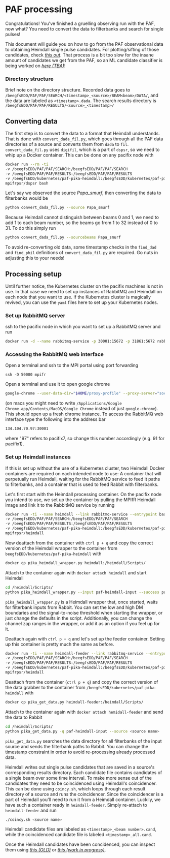 # PAF processing

Congratulations! You've finished a gruelling observing run with the PAF, now what? You need to convert the data to filterbanks and search for single pulses!

This document will guide you on how to go from the PAF observational data to obtaining Heimdall single pulse candidates. For plotting/sifting of those candidates, check [*this out*](https://github.com/ghenning/PAFcode). That process is a bit too slow for the insane amount of candidates we get from the PAF, so an ML candidate classifier is being worked on [*here (TBA)*](https://github.com/shiningsurya)!

### Directory structure

Brief note on the directory structure. Recorded data goes to `/beegfsEDD/PAF/PAF/SEARCH/<timestamp>_<source>/BEAM<beam>/DATA/`, and the data are labeled as `<timestamp>.dada`. The search results directory is `/beegfsEDD/PAF/PAF/RESULTS/<source>_<timestamp>/`

## Converting data

The first step is to convert the data to a format that Heimdall understands. That is done with `convert_dada_fil.py`, which goes through all the PAF data directories of a source and converts them from `dada` to `fil`. `convert_dada_fil.py` uses `digifil`, which is a part of `dspsr`, so we need to whip up a Docker container. This can be done on any pacifix node with
```sh
docker run --rm -ti 
-v /beegfsEDD/PAF/PAF/SEARCH:/beegfsEDD/PAF/PAF/SEARCH 
-v /beegfsEDD/PAF/PAF/RESULTS:/beegfsEDD/PAF/PAF/RESULTS
-v /beegfsEDD/kubernetes/paf-pika-heimdall:/beegfsEDD/kubernetes/paf-pika-heimdall
mpifrpsr/dspsr bash
```
Let's say we observed the source *Papa_smurf*, then converting the data to filterbanks would be
```sh
python convert_dada_fil.py --source Papa_smurf
```
Because Heimdall cannot distinguish between beams 0 and 1, we need to add 1 to each beam number, so the beams go from 1 to 32 instead of 0 to 31. To do this simply run
```sh
python convert_dada_fil.py --sourcebeams Papa_smurf
```
To avoid re-converting old data, some timestamp checks in the `find_dad` and `find_phil` definitions of `convert_dada_fil.py` are required. Go nuts in adjusting this to your needs!

## Processing setup
Until further notice, the Kubernetes cluster on the pacifix machines is not in use. In that case we need to set up instances of RabbitMQ and Heimdall on each node that you want to use. If the Kubernetes cluster is magically revived, you can use the `yaml` files here to set up your Kubernetes nodes.
### Set up RabbitMQ server

ssh to the pacifix node in which you want to set up a RabbitMQ server and run
```sh
docker run -d --name rabbitmq-service -p 30001:15672 -p 31861:5672 rabbitmq:3.6-management
```
### Accessing the RabbitMQ web interface
Open a terminal and ssh to the MPI portal using port forwarding
```
ssh -D 50000 mpifr
```
Open a terminal and use it to open google chrome
```sh
google-chrome --user-data-dir="$HOME/proxy-profile" --proxy-server="socks5://localhost:50000"
```
(on macs you might need to write `/Applications/Google Chrome.app/Contents/MacOS/Google Chrome` instead of just `google-chrome`). This should open up a fresh chrome instance. To access the RabbitMQ web interface type the following into the address bar
```sh
134.104.70.97:30001
```
where "97" refers to pacifix7, so change this number accordingly (e.g. 91 for pacifix1).

### Set up Heimdall instances

If this is set up without the use of a Kubernetes cluster, two Heimdall Docker containers are required on each intended node to use: A container that will perpetually run Heimdall, waiting for the RabbitMQ service to feed it paths to filterbanks, and a container that is used to feed Rabbit with filterbanks.

Let's first start with the Heimdall processing container. On the pacifix node you intend to use, we set up the container by pulling the MPIfR Heimdall image and link it to the RabbitMQ service by running
```sh
docker run -ti --name heimdall --link rabbitmq-service --entrypoint bash 
-v /beegfsEDD/PAF/PAF/SEARCH:/beegfsEDD/PAF/PAF/SEARCH 
-v /beegfsEDD/PAF/PAF/RESULTS:/beegfsEDD/PAF/PAF/RESULTS
-v /beegfsEDD/kubernetes/paf-pika-heimdall:/beegfsEDD/kubernetes/paf-pika-heimdall
mpifrpsr/heimdall
```

Now deattach from the container with `ctrl p + q` and copy the correct version of the Heimdall wrapper to the container from `beegfsEDD/kubernetes/paf-pika-heimdall` with
```sh
docker cp pika_heimdall_wrapper.py heimdall:/heimdall/Scripts/
```
Attach to the container again with `docker attach heimdall` and start Heimdall
```sh
cd /heimdall/Scripts/
python pika_heimdall_wrapper.py --input paf-heimdall-input --success paf-heimdall-success --fail paf-heimdall-fail
```
`pika_heimdall_wrapper.py` is a Heimdall wrapper that, once started, waits for filterbank inputs from Rabbit. You can set the low and high DM boundaries and the signal-to-noise threshold when starting the wrapper, or just change the defaults in the script. Additionally, you can change the channel zap ranges in the wrapper, or add it as an option if you feel up for it.

Deattach again with `ctrl p + q` and let's set up the feeder container. Setting up this container is pretty much the same as before.
```sh
docker run -ti --name heimdall-feeder --link rabbitmq-service --entrypoint bash
-v /beegfsEDD/PAF/PAF/SEARCH:/beegfsEDD/PAF/PAF/SEARCH 
-v /beegfsEDD/PAF/PAF/RESULTS:/beegfsEDD/PAF/PAF/RESULTS
-v /beegfsEDD/kubernetes/paf-pika-heimdall:/beegfsEDD/kubernetes/paf-pika-heimdall
mpifrpsr/heimdall
```
Deattach from the container (`ctrl p + q`) and copy the correct version of the data grabber to the container from `/beegfsEDD/kubernetes/paf-pika-heimdall` with
```sh
docker cp pika_get_data.py heimdall-feeder:/heimdall/Scripts/
```
Attach to the container again with `docker attach hemidall-feeder` and send the data to Rabbit
```sh
cd /heimdall/Scripts/
python pika_get_data.py -q paf-heimdall-input --source <source name>
```
`pika_get_data.py` searches the data directory for all filterbanks of the input source and sends the filterbank paths to Rabbit. You can change the timestamp constraint in order to avoid re-processing already processed data.

Heimdall writes out single pulse candidates that are saved in a source's corresponding results directory. Each candidate file contains candidates of a single beam over some time interval. To make more sense out of the candidates they need to be coincidenced using Heimdall's coincidencer. This can be done using `coincy.sh`, which loops through each result directory of a source and runs the coincidencer. Since the coincidencer is a part of Heimdall you'll need to run it from a Heimdall container. Luckily, we have such a container ready in `heimdall-feeder`. Simply re-attach to `heimdall-feeder` and run 
```sh
./coincy.sh <source name>
```
Heimdall candidate files are labeled as `<timestamp>_<beam number>.cand`, while the coincidenced candidate file is labeled `<timestamp>_all.cand`.

Once the Heimdall candidates have been concidenced, you can inspect them using [*this (OLD)*](https://github.com/ghenning/PAFcode) or [*this (work in progress)*](https://github.com/shiningsurya). 


